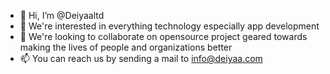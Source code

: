 - 👋 Hi, I’m @Deiyaaltd
- 👀 We're interested in everything technology especially app development
- 💞️ We're looking to collaborate on opensource project geared towards making the lives of people and organizations better
- 📫 You can reach us by sending a mail to info@deiyaa.com

<!---
Deiyaaltd/Deiyaaltd is a ✨ special ✨ repository because its `README.md` (this file) appears on your GitHub profile.
You can click the Preview link to take a look at your changes.
--->
